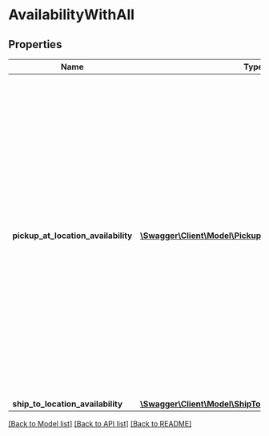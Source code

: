 # AvailabilityWithAll

## Properties
Name | Type | Description | Notes
------------ | ------------- | ------------- | -------------
**pickup_at_location_availability** | [**\Swagger\Client\Model\PickupAtLocationAvailability[]**](PickupAtLocationAvailability.md) | This container consists of an array of one or more of the merchant&#x27;s physical stores where the inventory item is available for in-store pickup.&lt;br&gt;&lt;br&gt;The store ID, the quantity available, and the fulfillment time (how soon the item will be ready for pickup after the order occurs) are all returned in this container. | [optional] 
**ship_to_location_availability** | [**\Swagger\Client\Model\ShipToLocationAvailabilityWithAll**](ShipToLocationAvailabilityWithAll.md) |  | [optional] 

[[Back to Model list]](../../README.md#documentation-for-models) [[Back to API list]](../../README.md#documentation-for-api-endpoints) [[Back to README]](../../README.md)

